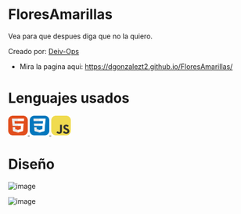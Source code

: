 # FloresAmarillas

Vea para que despues diga que no la quiero.

Creado por: [Deiv-Ops](https://github.com/dgonzalezt2)
* Mira la pagina aqui: https://dgonzalezt2.github.io/FloresAmarillas/

# Lenguajes usados
<div>
<a href="https://html.com/" target="_blank" rel="noreferrer">
    <img src="https://raw.githubusercontent.com/tandpfun/skill-icons/e67133bc60d96561bc247dfbc3eece0a897285c8/icons/HTML.svg" alt="html" width="40" height="40"/>
  </a>
<a href="https://tailwindcss.com/" target="_blank" rel="noreferrer"> <img src="https://raw.githubusercontent.com/tandpfun/skill-icons/e67133bc60d96561bc247dfbc3eece0a897285c8/icons/CSS.svg" alt="tailwind" width="40" height="40"/> 
</a> 
  <a href="https://developer.mozilla.org/en-US/docs/Web/JavaScript" target="_blank" rel="noreferrer">
    <img src="https://raw.githubusercontent.com/tandpfun/skill-icons/e67133bc60d96561bc247dfbc3eece0a897285c8/icons/JavaScript.svg" alt="javascript" width="40" height="40"/>
  </a>


</div>


# Diseño

 ![image](https://github.com/user-attachments/assets/aa51c87d-d357-4e05-a47d-7b88ab5ee783)

 ![image](https://github.com/user-attachments/assets/5760a58f-1b49-4ced-bbb2-0a83c85b7fff)
